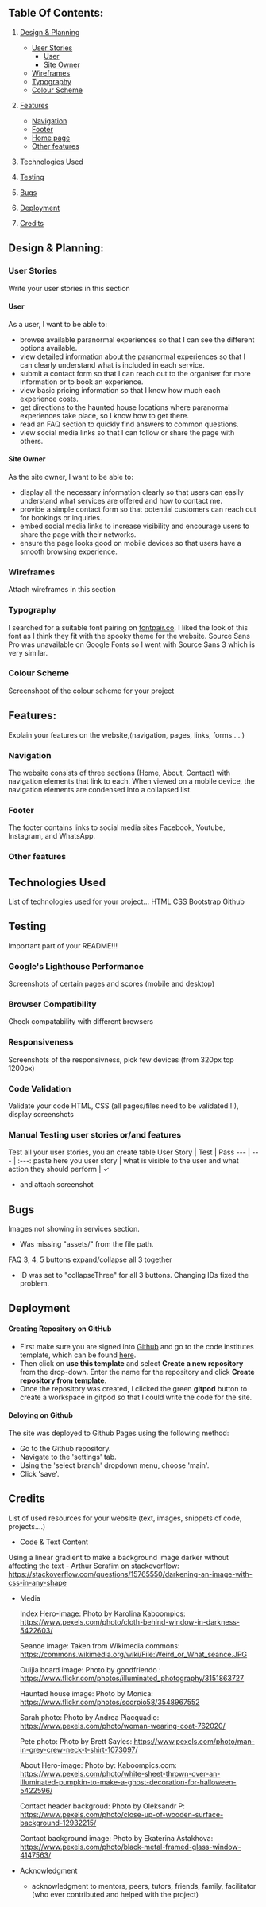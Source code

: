 ## Table Of Contents:
1. [Design & Planning](#design-&-planning)
    * [User Stories](#user-stories)
      * [User](#user)
      * [Site Owner](#site-owner)
    * [Wireframes](#wireframes)
    * [Typography](#typography)
    * [Colour Scheme](#colour-scheme)

    
2. [Features](#features)
    * [Navigation](#Navigation)
    * [Footer](#Footer)
    * [Home page](#Home-page)
    * [Other features](#Other-features)

3. [Technologies Used](#technologies-used)
4. [Testing](#testing)
5. [Bugs](#bugs)
6. [Deployment](#deployment)
7. [Credits](#credits)

## Design & Planning:

### User Stories
Write your user stories in this section

#### User 
As a user, I want to be able to:

- browse available paranormal experiences so that I can see the different options available.
- view detailed information about the paranormal experiences so that I can clearly understand what is included in each service.
- submit a contact form so that I can reach out to the organiser for more information or to book an experience.
- view basic pricing information so that I know how much each experience costs.
- get directions to the haunted house locations where paranormal experiences take place, so I know how to get there.
- read an FAQ section to quickly find answers to common questions.
- view social media links so that I can follow or share the page with others.

#### Site Owner
As the site owner, I want to be able to:
- display all the necessary information clearly so that users can easily understand what services are offered and how to contact me.
- provide a simple contact form so that potential customers can reach out for bookings or inquiries.
- embed social media links to increase visibility and encourage users to share the page with their networks.
- ensure the page looks good on mobile devices so that users have a smooth browsing experience.

### Wireframes
Attach wireframes in this section
### Typography
I searched for a suitable font pairing on [fontpair.co](https://www.fontpair.co/pairings/oswald-source-sans-pro). I liked the look of this font as I think they fit with the spooky theme for the website. Source Sans Pro was unavailable on Google Fonts so I went with Source Sans 3 which is very similar.

### Colour Scheme
Screenshoot of the colour scheme for your project

## Features:
Explain your features on the website,(navigation, pages, links, forms.....)
### Navigation
The website consists of three sections (Home, About, Contact) with navigation elements that link to each.
When viewed on a mobile device, the navigation elements are condensed into a collapsed list.

### Footer
The footer contains links to social media sites Facebook, Youtube, Instagram, and WhatsApp.

### Other features
## Technologies Used
List of technologies used for your project...
HTML
CSS
Bootstrap
Github
## Testing
Important part of your README!!!
### Google's Lighthouse Performance
Screenshots of certain pages and scores (mobile and desktop)
### Browser Compatibility
Check compatability with different browsers
### Responsiveness
Screenshots of the responsivness, pick few devices (from 320px top 1200px)
### Code Validation
Validate your code HTML, CSS (all pages/files need to be validated!!!), display screenshots
### Manual Testing user stories or/and features
Test all your user stories, you an create table 
User Story |  Test | Pass
--- | --- | :---:
paste here you user story | what is visible to the user and what action they should perform | &check;
- and attach screenshot

## Bugs

Images not showing in services section.
- Was missing "assets/" from the file path.

FAQ 3, 4, 5 buttons expand/collapse all 3 together
- ID was set to "collapseThree" for all 3 buttons. Changing IDs fixed the problem. 

## Deployment

#### Creating Repository on GitHub
- First make sure you are signed into [Github](https://github.com/) and go to the code institutes template, which can be found [here](https://github.com/Code-Institute-Org/gitpod-full-template).
- Then click on **use this template** and select **Create a new repository** from the drop-down. Enter the name for the repository and click **Create repository from template**.
- Once the repository was created, I clicked the green **gitpod** button to create a workspace in gitpod so that I could write the code for the site.
#### Deloying on Github
The site was deployed to Github Pages using the following method:
- Go to the Github repository.
- Navigate to the 'settings' tab.
- Using the 'select branch' dropdown menu, choose 'main'.
- Click 'save'.

## Credits
List of used resources for your website (text, images, snippets of code, projects....)
  - Code & Text Content
  
  Using a linear gradient to make a background image darker without affecting the text - Arthur Serafim on stackoverflow: https://stackoverflow.com/questions/15765550/darkening-an-image-with-css-in-any-shape


  - Media
  
    Index Hero-image: Photo by Karolina Kaboompics: https://www.pexels.com/photo/cloth-behind-window-in-darkness-5422603/

    Seance image: Taken from Wikimedia commons: https://commons.wikimedia.org/wiki/File:Weird_or_What_seance.JPG

    Ouijia board image: Photo by goodfriendo : https://www.flickr.com/photos/illuminated_photography/3151863727

    Haunted house image: Photo by Monica: https://www.flickr.com/photos/scorpio58/3548967552

    Sarah photo: Photo by Andrea Piacquadio: https://www.pexels.com/photo/woman-wearing-coat-762020/

    Pete photo: Photo by Brett Sayles: https://www.pexels.com/photo/man-in-grey-crew-neck-t-shirt-1073097/

    About Hero-image: Photo by: Kaboompics.com: https://www.pexels.com/photo/white-sheet-thrown-over-an-illuminated-pumpkin-to-make-a-ghost-decoration-for-halloween-5422596/

    Contact header backgroud: Photo by Oleksandr P: https://www.pexels.com/photo/close-up-of-wooden-surface-background-12932215/

    Contact background image: Photo by Ekaterina Astakhova: https://www.pexels.com/photo/black-metal-framed-glass-window-4147563/
    
  - Acknowledgment
    - acknowledgment to mentors, peers, tutors, friends, family, facilitator (who ever contributed and helped with the project)
